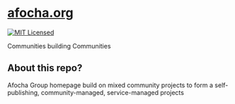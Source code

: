 # [afocha.org](https://afocha.org)

[![MIT Licensed](https://img.shields.io/badge/license-MIT-blue)](LICENSE)

Communities building Communities

## About this repo?

Afocha Group homepage build on mixed community projects to form a self-publishing, community-managed, service-managed projects
